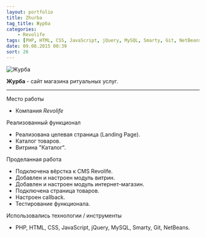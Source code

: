 ```yaml
---
layout: portfolio
title: Zhurba
tag_title: Журба
categories:
    - Revolife
tags: [PHP, HTML, CSS, JavaScript, jQuery, MySQL, Smarty, Git, NetBeans]
date: 09.08.2015 00:39
sort: 26
---
```


![Журба](/assets/img/work/zhurba.jpg)

**Журба** - сайт магазина ритуальных услуг.

---

Место работы

* Компания _Revolife_

Реализованный функционал

* Реализована целевая страница (Landing Page).
* Каталог товаров.
* Витрина "Каталог".

Проделанная работа

* Подключена вёрстка к CMS Revolife.
* Добавлен и настроен модуль витрин.
* Добавлен и настроен модуль интернет-магазин.
* Подключена страница товаров.
* Настроен сallback.
* Тестирование функционала.

Использовались технологии / инструменты

* PHP, HTML, CSS, JavaScript, jQuery, MySQL, Smarty, Git, NetBeans.
